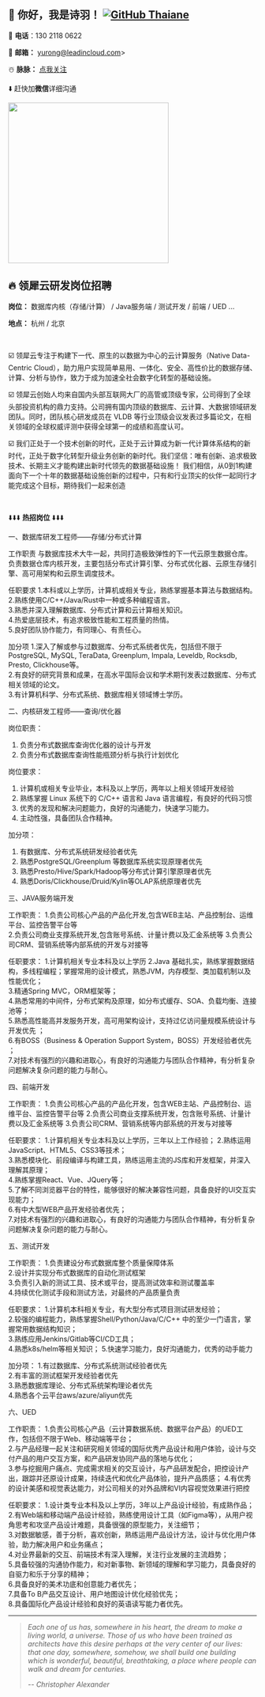 <!-- <img align='right' src="https://camo.githubusercontent.com/fb070d9f71a64edbafed08519130d75e7e0a0a69665d50d94ad095157f702e59/68747470733a2f2f6d656469612e67697068792e636f6d2f6d656469612f6d47634e6a736657416a593541455a4e77362f67697068792e676966" width="325"> -->

## 👋 你好，我是诗羽！ [![GitHub Thaiane](https://img.shields.io/github/followers/SylviaShiyuLuo?label=follow&style=social)](https://github.com/SylviaShiyuLuo)

📲 **电话**：130 2118 0622

📮 **邮箱：** yurong@leadincloud.com>

☃️ **脉脉：** [点我关注](https://github.com/SylviaShiyuLuo/SylviaShiyuLuo/issues/2)

⬇️ 赶快加**微信**详细沟通

<img src="https://user-images.githubusercontent.com/102137092/161090572-5a265100-6b6e-4e5f-a19d-b6f0d8a63565.png" width="325">

## 🔥 领犀云研发岗位招聘

**岗位：** 数据库内核（存储/计算） / Java服务端 / 测试开发 / 前端 / UED ...

**地点：** 杭州 / 北京

</br>

☑️ 领犀云专注于构建下一代、原生的以数据为中心的云计算服务（Native Data-Centric Cloud），助力用户实现简单易用、一体化、安全、高性价比的数据存储、计算、分析与协作，致力于成为加速全社会数字化转型的基础设施。

☑️ 领犀云创始人均来自国内头部互联网大厂的高管或顶级专家，公司得到了全球头部投资机构的鼎力支持。公司拥有国内顶级的数据库、云计算、大数据领域研发团队。同时，团队核心研发成员在 VLDB 等行业顶级会议发表过多篇论文，在相关领域的全球权威评测中获得全球第一的成绩和高度认可。 

☑️ 我们正处于一个技术创新的时代，正处于云计算成为新一代计算体系结构的新时代，正处于数字化转型升级业务创新的新时代。我们坚信：唯有创新、追求极致技术、长期主义才能构建出新时代领先的数据基础设施！ 我们相信，从0到1构建面向下一个十年的数据基础设施创新的过程中，只有和行业顶尖的伙伴一起同行才能完成这个目标，期待我们一起来创造

</br>

⬇️⬇️⬇️ **热招岗位** ⬇️⬇️⬇️


一、数据库研发工程师——存储/分布式计算

工作职责
与数据库技术大牛一起，共同打造极致弹性的下一代云原生数据仓库。   
负责数据仓库内核开发，主要包括分布式计算引擎、分布式优化器、云原生存储引擎、高可用架构和云原生调度技术。 

任职要求
1.本科或以上学历，计算机或相关专业，熟练掌握基本算法与数据结构。    
2.熟练使用C/C++/Java/Rust中一种或多种编程语言。    
3.熟悉并深入理解数据库、分布式计算和云计算相关知识。   
4.热爱底层技术，有追求极致性能和工程质量的热情。    
5.良好团队协作能力，有同理心、有责任心。

加分项
1.深入了解或参与过数据库、分布式系统者优先，包括但不限于PostgreSQL, MySQL, TeraData, Greenplum, Impala, Leveldb, Rocksdb,   Presto, Clickhouse等。    
2.有良好的研究背景和成果，在高水平国际会议和学术期刊发表过数据库、分布式相关领域的论文。    
3.有计算机科学、分布式系统、数据库相关领域博士学历。


二、内核研发工程师——查询/优化器

岗位职责：
1. 负责分布式数据库查询优化器的设计与开发
2. 负责分布式数据库查询性能瓶颈分析与执行计划优化

岗位要求：
1. 计算机或相关专业毕业，本科及以上学历，两年以上相关领域开发经验
2. 熟练掌握 Linux 系统下的 C/C++ 语言和 Java 语言编程，有良好的代码习惯
3. 优秀的发现和解决问题能力，良好的沟通能力，快速学习能力。
4. 主动性强，具备团队合作精神。

加分项：
1. 有数据库、分布式系统研发经验者优先
2. 熟悉PostgreSQL/Greenplum 等数据库系统实现原理者优先
3. 熟悉Presto/Hive/Spark/Hadoop等分布式计算引擎原理者优先
4. 熟悉Doris/Clickhouse/Druid/Kylin等OLAP系统原理者优先


三、JAVA服务端开发

工作职责：
1.负责公司核心产品的产品化开发,包含WEB主站、产品控制台、运维平台、监控告警平台等    
2.负责公司商业支撑系统开发,包含账号系统、计量计费以及汇金系统等
3.负责公司CRM、营销系统等内部系统的开发与对接等

任职要求：
1.计算机相关专业本科及以上学历
2.Java 基础扎实，熟练掌握数据结构，多线程编程；掌握常用的设计模式，熟悉JVM，内存模型、类加载机制以及性能优化；   
3.精通Spring MVC，ORM框架等；   
4.熟悉常用的中间件，分布式架构及原理，如分布式缓存、SOA、负载均衡、连接池等；    
5.熟悉高性能高并发服务开发，高可用架构设计，支持过亿访问量规模系统设计与开发优先 ；   
6.有BOSS（Business & Operation Support System，BOSS）开发经验者优先 ；   
7.对技术有强烈的兴趣和进取心，有良好的沟通能力与团队合作精神，有分析复杂问题解决复杂问题的能力与耐心。


四、前端开发

工作职责：
1.负责公司核心产品的产品化开发，包含WEB主站、产品控制台、运维平台、监控告警平台等 
2.负责公司商业支撑系统开发，包含账号系统、计量计费以及汇金系统等 
3.负责公司CRM、营销系统等内部系统的开发与对接等 

任职要求：
1.计算机相关专业本科及以上学历，三年以上工作经验； 
2.熟练运用JavaScript、HTML5、CSS3等技术；   
3.熟悉模块化、前段编译与构建工具，熟练运用主流的JS库和开发框架，并深入理解其原理；    
4.熟练掌握React、Vue、JQuery等；    
5.了解不同浏览器平台的特性，能够很好的解决兼容性问题，具备良好的UI交互实现能力；    
6.有中大型WEB产品开发经验者优先；    
7.对技术有强烈的兴趣和进取心，有良好的沟通能力与团队合作精神，有分析复杂问题解决复杂问题的能力与耐心。


五、测试开发

工作职责：
1.负责建设分布式数据库整个质量保障体系     
2.设计并实现分布式数据库的自动化测试框架   
3.负责引入新的测试工具、技术或平台，提高测试效率和测试覆盖率    
4.持续优化测试手段和测试方法，对最终的产品质量负责 

任职要求：
1.计算机本科相关专业，有大型分布式项目测试研发经验；  
2.较强的编程能力，熟练掌握Shell/Python/Java/C/C++ 中的至少一门语言，掌握常用数据结构知识；     
3.熟练应用Jenkins/Gitlab等CI/CD工具；     
4.熟悉k8s/helm等相关知识；
5.快速学习能力，良好沟通能力，优秀的动手能力 

加分项：
1.有过数据库、分布式系统测试经验者优先     
2.有丰富的测试框架开发经验者优先  
3.熟悉数据库理论、分布式系统架构理论者优先    
4.熟悉各个云平台aws/azure/aliyun优先 


六、UED

工作职责：
1.负责公司核心产品（云计算数据系统、数据平台产品）的UED工作，包括但不限于Web、移动端等平台；   
2.与产品经理一起关注和研究相关领域的国际优秀产品设计和用户体验，设计与交付产品的用户交互方案，和产品研发协同产品的落地与优化；  
3.参与挖掘用户痛点、完成需求相关的交互设计，与产品研发配合，把控设计产出，跟踪并还原设计成果，持续迭代和优化产品体验，提升产品质感； 
4.有优秀的设计美感和视觉表达能力，对公司相关的对外品牌和VI内容视觉效果进行把控

任职要求：
1.设计类专业本科及以上学历，3年以上产品设计经验，有成熟作品；    
2.有Web端和移动端产品设计经验，熟练使用设计工具（如Figma等），从用户视角思考和攻坚产品设计难题，具备很强的原型能力，关注细节；   
3.对数据敏感，善于分析，喜欢创新，熟练运用产品设计方法，设计与优化用户体验，助力解决用户和业务痛点；    
4.对业界最新的交互、前端技术有深入理解，关注行业发展的主流趋势；    
5.具备较强的沟通协作能力，和对新事物、新领域的理解和学习能力，具备良好的自驱力和乐于分享的精神；    
6.具备良好的美术功底和创意能力者优先；    
7.具备To B产品交互设计、用户地图设计优化经验优先；    
8.具备国际化产品设计经验和良好的英语读写能力者优先。


---

> *Each one of us has, somewhere in his heart, the dream to make a living world, a universe. Those of us who have been trained as architects have this desire perhaps at the very center of our lives: that one day, somewhere, somehow, we shall build one building which is wonderful, beautiful, breathtaking, a place where people can walk and dream for centuries.*
>
> *-- Christopher Alexander*
